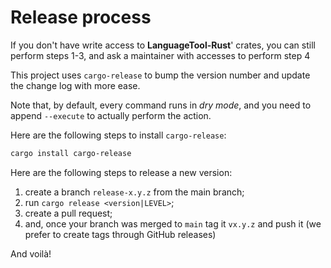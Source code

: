 # Release process

If you don't have write access to **LanguageTool-Rust**' crates, you can still
perform steps 1-3, and ask a maintainer with accesses to perform step 4

This project uses `cargo-release` to bump the version number and update the change log with more ease.

Note that, by default, every command runs in *dry mode*, and you need to append `--execute`
to actually perform the action.

Here are the following steps to install `cargo-release`:

```bash
cargo install cargo-release
```

Here are the following steps to release a new version:

1. create a branch `release-x.y.z` from the main branch;
2. run `cargo release <version|LEVEL>`;
3. create a pull request;
4. and, once your branch was merged to `main` tag it `vx.y.z` and push it (we prefer to create tags through GitHub releases)

And voilà!
